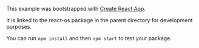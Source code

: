 This example was bootstrapped with [Create React App](https://github.com/facebook/create-react-app).

It is linked to the react-os package in the parent directory for development purposes.

You can run `npm install` and then `npm start` to test your package.
